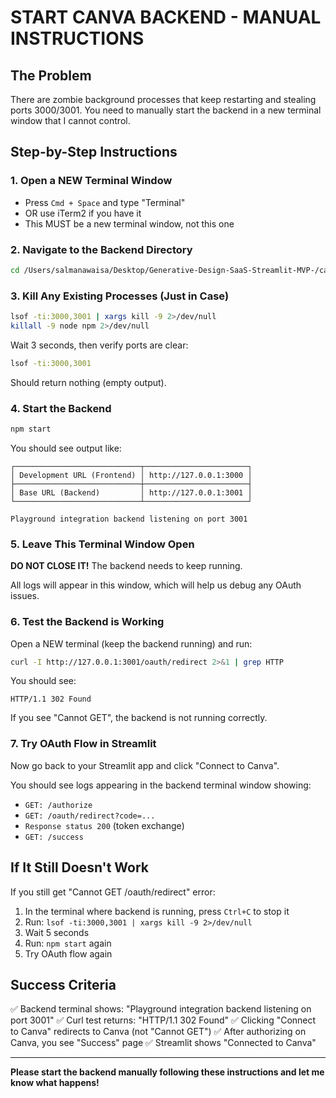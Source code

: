 # START CANVA BACKEND - MANUAL INSTRUCTIONS

## The Problem
There are zombie background processes that keep restarting and stealing ports 3000/3001.
You need to manually start the backend in a new terminal window that I cannot control.

## Step-by-Step Instructions

### 1. Open a NEW Terminal Window
- Press `Cmd + Space` and type "Terminal"
- OR use iTerm2 if you have it
- This MUST be a new terminal window, not this one

### 2. Navigate to the Backend Directory
```bash
cd /Users/salmanawaisa/Desktop/Generative-Design-SaaS-Streamlit-MVP-/canva-connect-api-starter-kit/demos/playground
```

### 3. Kill Any Existing Processes (Just in Case)
```bash
lsof -ti:3000,3001 | xargs kill -9 2>/dev/null
killall -9 node npm 2>/dev/null
```

Wait 3 seconds, then verify ports are clear:
```bash
lsof -ti:3000,3001
```
Should return nothing (empty output).

### 4. Start the Backend
```bash
npm start
```

You should see output like:
```
┌────────────────────────────┬───────────────────────┐
│ Development URL (Frontend) │ http://127.0.0.1:3000 │
├────────────────────────────┼───────────────────────┤
│ Base URL (Backend)         │ http://127.0.0.1:3001 │
└────────────────────────────┴───────────────────────┘

Playground integration backend listening on port 3001
```

### 5. Leave This Terminal Window Open
**DO NOT CLOSE IT!** The backend needs to keep running.

All logs will appear in this window, which will help us debug any OAuth issues.

### 6. Test the Backend is Working

Open a NEW terminal (keep the backend running) and run:
```bash
curl -I http://127.0.0.1:3001/oauth/redirect 2>&1 | grep HTTP
```

You should see:
```
HTTP/1.1 302 Found
```

If you see "Cannot GET", the backend is not running correctly.

### 7. Try OAuth Flow in Streamlit

Now go back to your Streamlit app and click "Connect to Canva".

You should see logs appearing in the backend terminal window showing:
- `GET: /authorize`
- `GET: /oauth/redirect?code=...`
- `Response status 200` (token exchange)
- `GET: /success`

## If It Still Doesn't Work

If you still get "Cannot GET /oauth/redirect" error:

1. In the terminal where backend is running, press `Ctrl+C` to stop it
2. Run: `lsof -ti:3000,3001 | xargs kill -9 2>/dev/null`
3. Wait 5 seconds
4. Run: `npm start` again
5. Try OAuth flow again

## Success Criteria

✅ Backend terminal shows: "Playground integration backend listening on port 3001"
✅ Curl test returns: "HTTP/1.1 302 Found"
✅ Clicking "Connect to Canva" redirects to Canva (not "Cannot GET")
✅ After authorizing on Canva, you see "Success" page
✅ Streamlit shows "Connected to Canva"

---

**Please start the backend manually following these instructions and let me know what happens!**
